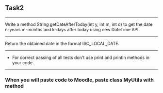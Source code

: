 ## Task2

---
Write a method String getDateAfterToday(int y, int m, int d) 
to get the date n-years m-months and k-days after today 
using new DateTime API.

---
Return the obtained date in the format ISO_LOCAL_DATE.

---
* For correct passing of all tests don't use print and println methods in your code.

---
### When you will paste code to Moodle, paste class MyUtils with method
